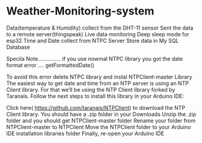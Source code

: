 # Weather-Monitoring-system
Data(temperature &amp; Humidity) collect from the DHT-11 sensor
Sent the data to a remote server(thingspeak)
Live data monitoring 
Deep sleep mode for esp32 Time and Date collect from NTPC Server
Store data in My SQL Database


Specila Note...............
if you use nowmal NTPC library 
you got the date format error .... getFormattedDate()

To avoid this error delete NTPC library  and instal NTPClient-master Library
The easiest way to get date and time from an NTP server is using an NTP Client library. For that we’ll be using the NTP Client library forked by Taranais. Follow the next steps to install this library in your Arduino IDE:

Click here( https://github.com/taranais/NTPClient) to download the NTP Client library. You should have a .zip folder in your Downloads
Unzip the .zip folder and you should get NTPClient-master folder
Rename your folder from NTPClient-master to NTPClient
Move the NTPClient folder to your Arduino IDE installation libraries folder
Finally, re-open your Arduino IDE

